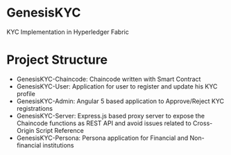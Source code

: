 # GenesisKYC 
KYC Implementation in Hyperledger Fabric

# Project Structure
- GenesisKYC-Chaincode: Chaincode written with Smart Contract
- GenesisKYC-User: Application for user to register and update his KYC profile
- GenesisKYC-Admin: Angular 5 based application to Approve/Reject KYC registrations
- GenesisKYC-Server: Express.js based proxy server to expose the Chaincode functions as REST API and avoid issues related to Cross-Origin Script Reference
- GenesisKYC-Persona: Persona application for Financial and Non-financial institutions
